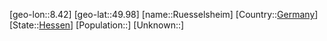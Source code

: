 ﻿---
location: [49.98,8.42]
type: City
tags:
- geo/City


SpocWebEntityId: 33846
isDeleted: false
confidential: public

---
[geo-lon::8.42]
[geo-lat::49.98]
[name::Ruesselsheim]
[Country::[Germany](geo/Continent/Europe/Germany.md)]
[State::[Hessen](geo/Continent/Europe/Germany/Hessen.md)]
[Population::]
[Unknown::]


